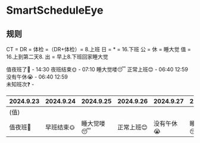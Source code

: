# SmartScheduleEye

## 规则

CT = DR = 体检 =（DR+体检）= 8.上班
日 = * = 16.下班
公 = 休 = 睡大觉
值 = 16.上到第二天8.
出 = 早上8.下班回家睡大觉

值夜班了🌙 - 14:30
夜班结束🌞 - 07:10
睡大觉喽😴
正常上班😊 - 06:40  12:59
没有午休😭 - 06:40  12:59    
未知班次❓ -



| 2024.9.23 | 2024.9.24 | 2024.9.25 | 2024.9.26 | 2024.9.27 | 2024.9.28 | 2024.9.29 |
| --------- | --------- | --------- | --------- | --------- | --------- | --------- |
| (值)      |           |           |           |           |           |           |
| 值夜班🌙   | 早班结束🌞 | 睡大觉喽😴 | 正常上班😊 | 没有午休😭 | 睡大觉喽😴 | 睡大觉喽😴 |




